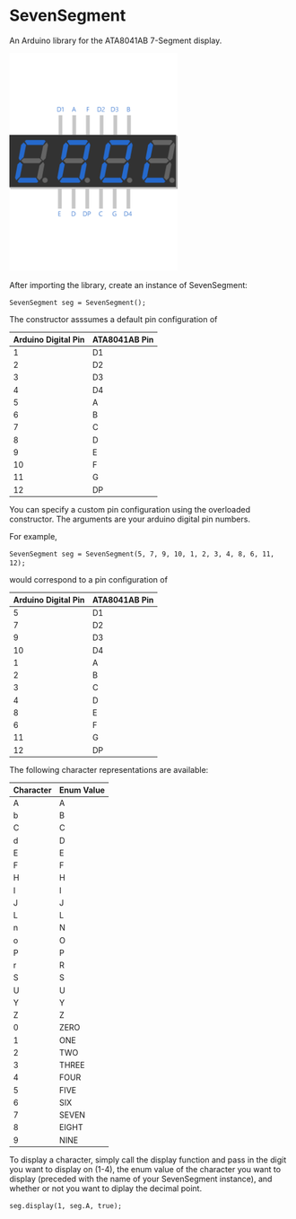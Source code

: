 # SevenSegment
An Arduino library for the ATA8041AB 7-Segment display.

<img src="https://github.com/stonepreston/SevenSegment/blob/master/Images/7-segment_display-4_digit(blue).png" width=300 />

After importing the library, create an instance of SevenSegment:

```
SevenSegment seg = SevenSegment();
```

The constructor asssumes a default pin configuration of

| Arduino Digital Pin | ATA8041AB Pin |
|---------------------|---------------|
| 1                   | D1            |
| 2                   | D2            |
| 3                   | D3            |
| 4                   | D4            |
| 5                   | A             |
| 6                   | B             |
| 7                   | C             |
| 8                   | D             |
| 9                   | E             |
| 10                  | F             |
| 11                  | G             |
| 12                  | DP            |

You can specify a custom pin configuration using the overloaded constructor. The arguments are your arduino digital pin numbers. 

For example, 

```
SevenSegment seg = SevenSegment(5, 7, 9, 10, 1, 2, 3, 4, 8, 6, 11, 12);
```

would correspond to a pin configuration of 

| Arduino Digital Pin | ATA8041AB Pin |
|---------------------|---------------|
| 5                   | D1            |
| 7                   | D2            |
| 9                   | D3            |
| 10                  | D4            |
| 1                   | A             |
| 2                   | B             |
| 3                   | C             |
| 4                   | D             |
| 8                   | E             |
| 6                   | F             |
| 11                  | G             |
| 12                  | DP            |



The following character representations are available:

| Character           | Enum Value     |
|---------------------|----------------|
| A                   | A              |
| b                   | B              |
| C                   | C              |
| d                   | D              |
| E                   | E              |
| F                   | F              |
| H                   | H              |
| I                   | I              |
| J                   | J              |
| L                   | L              |
| n                   | N              |
| o                   | O              |
| P                   | P              |
| r                   | R              |
| S                   | S              |
| U                   | U              |
| Y                   | Y              |
| Z                   | Z              |
| 0                   | ZERO           |
| 1                   | ONE            |
| 2                   | TWO            |
| 3                   | THREE          |
| 4                   | FOUR           |
| 5                   | FIVE           |
| 6                   | SIX            |
| 7                   | SEVEN          |
| 8                   | EIGHT          |
| 9                   | NINE           |

To display a character, simply call the display function and pass in the digit you want to display on (1-4), the enum value of the character you want to display (preceded with the name of your SevenSegment instance), and whether or not you want to diplay the decimal point.

```
seg.display(1, seg.A, true);

```
